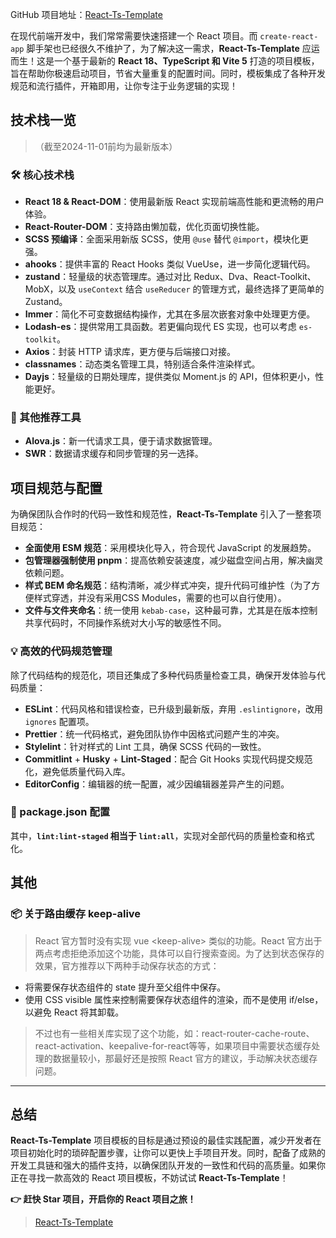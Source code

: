 GitHub 项目地址：[React-Ts-Template](https://github.com/huangmingfu/react-ts-template)

在现代前端开发中，我们常常需要快速搭建一个 React 项目。而 `create-react-app` 脚手架也已经很久不维护了，为了解决这一需求，**React-Ts-Template** 应运而生！这是一个基于最新的 **React 18、TypeScript 和 Vite 5** 打造的项目模板，旨在帮助你极速启动项目，节省大量重复的配置时间。同时，模板集成了各种开发规范和流行插件，开箱即用，让你专注于业务逻辑的实现！

## 技术栈一览

> （截至2024-11-01前均为最新版本）

### 🛠 核心技术栈

- **React 18 & React-DOM**：使用最新版 React 实现前端高性能和更流畅的用户体验。
- **React-Router-DOM**：支持路由懒加载，优化页面切换性能。
- **SCSS 预编译**：全面采用新版 SCSS，使用 `@use` 替代 `@import`，模块化更强。
- **ahooks**：提供丰富的 React Hooks 类似 VueUse，进一步简化逻辑代码。
- **zustand**：轻量级的状态管理库。通过对比 Redux、Dva、React-Toolkit、MobX，以及 `useContext` 结合 `useReducer` 的管理方式，最终选择了更简单的 Zustand。
- **Immer**：简化不可变数据结构操作，尤其在多层次嵌套对象中处理更方便。
- **Lodash-es**：提供常用工具函数。若更偏向现代 ES 实现，也可以考虑 `es-toolkit`。
- **Axios**：封装 HTTP 请求库，更方便与后端接口对接。
- **classnames**：动态类名管理工具，特别适合条件渲染样式。
- **Dayjs**：轻量级的日期处理库，提供类似 Moment.js 的 API，但体积更小，性能更好。

### 🔧 其他推荐工具

- **Alova.js**：新一代请求工具，便于请求数据管理。
- **SWR**：数据请求缓存和同步管理的另一选择。

## 项目规范与配置

为确保团队合作时的代码一致性和规范性，**React-Ts-Template** 引入了一整套项目规范：

- **全面使用 ESM 规范**：采用模块化导入，符合现代 JavaScript 的发展趋势。
- **包管理器强制使用 pnpm**：提高依赖安装速度，减少磁盘空间占用，解决幽灵依赖问题。
- **样式 BEM 命名规范**：结构清晰，减少样式冲突，提升代码可维护性（为了方便样式穿透，并没有采用CSS Modules，需要的也可以自行使用）。
- **文件与文件夹命名**：统一使用 `kebab-case`，这种最可靠，尤其是在版本控制共享代码时，不同操作系统对大小写的敏感性不同。

### 💡 高效的代码规范管理

除了代码结构的规范化，项目还集成了多种代码质量检查工具，确保开发体验与代码质量：

- **ESLint**：代码风格和错误检查，已升级到最新版，弃用 `.eslintignore`，改用 `ignores` 配置项。
- **Prettier**：统一代码格式，避免团队协作中因格式问题产生的冲突。
- **Stylelint**：针对样式的 Lint 工具，确保 SCSS 代码的一致性。
- **Commitlint** + **Husky** + **Lint-Staged**：配合 Git Hooks 实现代码提交规范化，避免低质量代码入库。
- **EditorConfig**：编辑器的统一配置，减少因编辑器差异产生的问题。

### 📝 package.json 配置

其中，**`lint:lint-staged` 相当于 `lint:all`**，实现对全部代码的质量检查和格式化。

## 其他

### 📦 关于路由缓存 keep-alive

> React 官方暂时没有实现 vue \<keep-alive\> 类似的功能。React 官方出于两点考虑拒绝添加这个功能，具体可以自行搜索查阅。为了达到状态保存的效果，官方推荐以下两种手动保存状态的方式：

- 将需要保存状态组件的 state 提升至父组件中保存。
- 使用 CSS visible 属性来控制需要保存状态组件的渲染，而不是使用 if/else，以避免 React 将其卸载。

> 不过也有一些相关库实现了这个功能，如：react-router-cache-route、react-activation、keepalive-for-react等等，如果项目中需要状态缓存处理的数据量较小，那最好还是按照 React 官方的建议，手动解决状态缓存问题。

---

## 总结

**React-Ts-Template** 项目模板的目标是通过预设的最佳实践配置，减少开发者在项目初始化时的琐碎配置步骤，让你可以更快上手项目开发。同时，配备了成熟的开发工具链和强大的插件支持，以确保团队开发的一致性和代码的高质量。如果你正在寻找一款高效的 React 项目模板，不妨试试 **React-Ts-Template**！

**👉 赶快 Star 项目，开启你的 React 项目之旅！**

> [React-Ts-Template](https://github.com/huangmingfu/react-ts-template)
